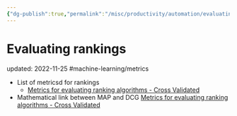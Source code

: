 ```yaml
---
{"dg-publish":true,"permalink":"/misc/productivity/automation/evaluating-rankings/","dgPassFrontmatter":true}
---
```



# Evaluating rankings
updated: 2022-11-25
#machine-learning/metrics

- List of metricsd for rankings 
	- [Metrics for evaluating ranking algorithms - Cross Validated](https://stats.stackexchange.com/questions/159657/metrics-for-evaluating-ranking-algorithms)
- Mathematical link between MAP and DCG [Metrics for evaluating ranking algorithms - Cross Validated](https://stats.stackexchange.com/questions/159657/metrics-for-evaluating-ranking-algorithms)
